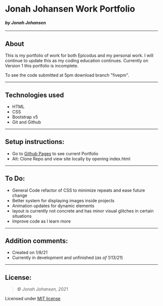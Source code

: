 # Jonah Johansen Work Portfolio
#### *by Jonah Johansen*
* * *

## About
This is my portfolio of work for both Epicodus and my personal work. I will continue to update this as my coding education continues. Currently on Version 1 this portfolio is incomplete.

To see the code submitted at 5pm download branch "fivepm".

* * *

## Technologies used
* HTML
* CSS
* Bootstrap v5
* Git and Github

* * *

## Setup instructions:  
* Go to [Github Pages](https://jjohan-work.github.io/Portfolio) to see current Portfolio
* Alt: Clone Repo and view site locally by opening index.html
* * *
## To Do:
* General Code refactor of CSS to minimize repeats and ease future change
* Better system for displaying images inside projects
* Animation updates for dynamic elements
* layout is currently not concrete and has minor visual glitches in certain situations
* Improve code as I learn more

* * *
## Addition comments:
* Created on 1/8/21  
* Currently in development and unfinished (*as of 1/13/21*)

* * *

## License:
> *&copy; Jonah Johansen, 2021*

Licensed under [MIT license](https://mit-license.org/)